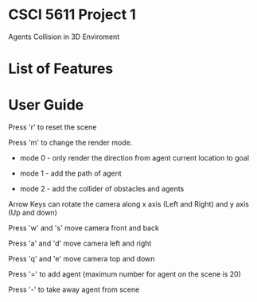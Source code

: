 # CSCI 5611 Project 1
 Agents Collision in 3D Enviroment

# List of Features 





# User Guide
Press 'r' to reset the scene

Press 'm' to change the render mode.

* mode 0 - only render the direction from agent current location to goal

* mode 1 - add the path of agent

* mode 2 - add the collider of obstacles and agents

Arrow Keys can rotate the camera along x axis (Left and Right) and y axis (Up and down)

Press 'w' and 's' move camera front and back

Press 'a' and 'd' move camera left and right

Press 'q' and 'e' move camera top and down

Press '=' to add agent (maximum number for agent on the scene is 20)

Press '-' to take away agent from scene



